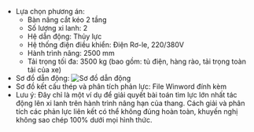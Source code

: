 - Lựa chọn phương án: 
	+ Bàn nâng cắt kéo 2 tầng
	+ Số lượng xi lanh: 2
	+ Hệ dẫn động: Thủy lực
	+ Hệ thống điện điều khiển: Điện Rơ-le, 220/380V
	+ Hành trình nâng:  2500 mm
	+ Tải trọng tối đa: 3500 kg (bao gồm: tủ điện, hàng rào, tải trọng toàn tải của xe)
- Sơ đồ dẫn động:
	![Sơ đồ dẫn động](https://i.imgur.com/PLvhaJ7.png)
- Sơ đồ kết cấu thép và phân tích phản lực: File Winword đính kèm
- Lưu ý: Đây chỉ là một ví dụ để giải quyết bài toán tìm lực lớn nhất tác động lên xi lanh trên hành trình nâng hạn của thang. Cách giải và phân tích các phản lực liên kết có thể không đúng hoàn toàn, khuyến nghị không sao chép 100% dưới mọi hình thức.